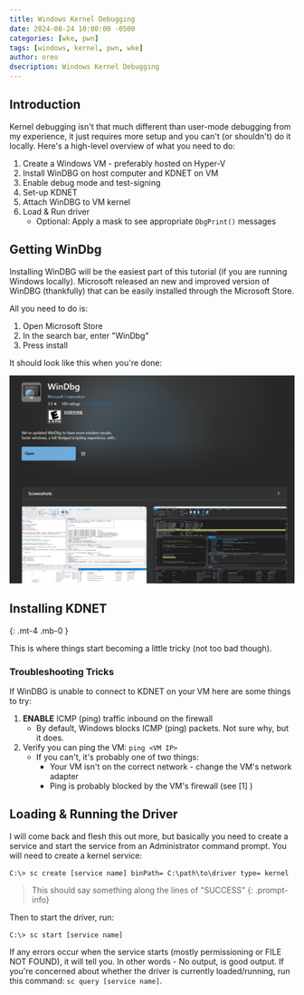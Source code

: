 ```yaml
---
title: Windows Kernel Debugging
date: 2024-08-24 10:00:00 -0500
categories: [wke, pwn]
tags: [windows, kernel, pwn, wke]
author: oreo
dsecription: Windows Kernel Debugging
---
```


## Introduction

Kernel debugging isn't that much different than user-mode debugging from my experience, it just requires more setup and you can't (or shouldn't) do it locally. Here's a high-level overview of what you need to do:

1. Create a Windows VM - preferably hosted on Hyper-V
2. Install WinDBG on host computer and KDNET on VM
3. Enable debug mode and test-signing
4. Set-up KDNET
5. Attach WinDBG to VM kernel
6. Load & Run driver
    - Optional: Apply a mask to see appropriate `DbgPrint()` messages

## Getting WinDbg

Installing WinDBG will be the easiest part of this tutorial (if you are running Windows locally). Microsoft released an new and improved version of WinDBG (thankfully) that can be easily installed through the Microsoft Store.

All you need to do is:
1. Open Microsoft Store
2. In the search bar, enter "WinDbg"
3. Press install

It should look like this when you're done:

![WinDbg](/assets/images/WKE/WinDbg.png)

## Installing KDNET
{: .mt-4 .mb-0 }

This is where things start becoming a little tricky (not too bad though).

### Troubleshooting Tricks

If WinDBG is unable to connect to KDNET on your VM here are some things to try:
1. **ENABLE** ICMP (ping) traffic inbound on the firewall
    - By default, Windows blocks ICMP (ping) packets. Not sure why, but it does.
2. Verify you can ping the VM: `ping <VM IP>`
    - If you can't, it's probably one of two things:
        - Your VM isn't on the correct network - change the VM's network adapter
        - Ping is probably blocked by the VM's firewall (see [1] )

## Loading & Running the Driver

I will come back and flesh this out more, but basically you need to create a service and start the service from an Administrator command prompt. You will need to create a kernel service:

```dos
C:\> sc create [service name] binPath= C:\path\to\driver type= kernel
```
> This should say something along the lines of "SUCCESS"
{: .prompt-info}

Then to start the driver, run: 
```dos
C:\> sc start [service name]
```

If any errors occur when the service starts (mostly permissioning or FILE NOT FOUND), it will tell you. In other words - No output, is good output. If you're concerned about whether the driver is currently loaded/running, run this command: `sc query [service name]`.